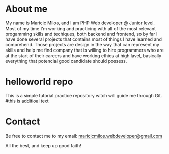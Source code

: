 # About me

My name is Maricic Milos, and I am  PHP Web developer @ Junior level. Most of my time I'm working and practicing with all of the most relevant progamming skills and techiques, both backend and frontend, so by far I have done several projects that contains most of things I have learned and comprehend. Those projects are design in the way that can represent my skills and help me find company that is willing to hire programmers who are at the start of their careers and have working ethics at high lavel, basically everything that potencial good candidate should possess.

# helloworld repo

This is a simple tutorial practice repository witch will guide me through Git. #this is additioal text

# Contact

Be free to contact me to my email: maricicmilos.webdeveloper@gmail.com

All the best, and keep up good faith!

